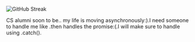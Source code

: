 ![GitHub Streak](https://github-readme-streak-stats.herokuapp.com/?user=ShahiShahash)

CS alumni soon to be..
my life is moving asynchronously:).I need someone to handle me like .then handles the promise:(.I will make sure to handle using .catch().
